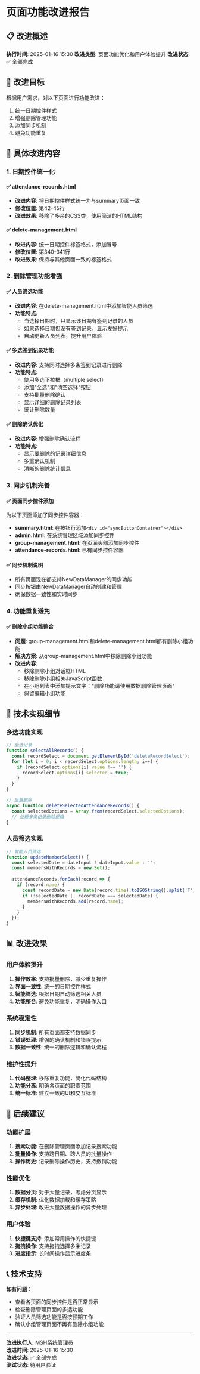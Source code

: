 # 页面功能改进报告

## 📋 改进概述

**执行时间**: 2025-01-16 15:30
**改进类型**: 页面功能优化和用户体验提升
**改进状态**: ✅ 全部完成

## 🎯 改进目标

根据用户需求，对以下页面进行功能改进：
1. 统一日期控件样式
2. 增强删除管理功能
3. 添加同步机制
4. 避免功能重复

## 📝 具体改进内容

### 1. 日期控件统一化

#### ✅ attendance-records.html
- **改进内容**: 将日期控件样式统一为与summary页面一致
- **修改位置**: 第42-45行
- **改进效果**: 移除了多余的CSS类，使用简洁的HTML结构

#### ✅ delete-management.html  
- **改进内容**: 统一日期控件标签格式，添加冒号
- **修改位置**: 第340-341行
- **改进效果**: 保持与其他页面一致的标签格式

### 2. 删除管理功能增强

#### ✅ 人员筛选功能
- **改进内容**: 在delete-management.html中添加智能人员筛选
- **功能特点**:
  - 当选择日期时，只显示该日期有签到记录的人员
  - 如果选择日期但没有签到记录，显示友好提示
  - 自动更新人员列表，提升用户体验

#### ✅ 多选签到记录功能
- **改进内容**: 支持同时选择多条签到记录进行删除
- **功能特点**:
  - 使用多选下拉框（multiple select）
  - 添加"全选"和"清空选择"按钮
  - 支持批量删除确认
  - 显示详细的删除记录列表
  - 统计删除数量

#### ✅ 删除确认优化
- **改进内容**: 增强删除确认流程
- **功能特点**:
  - 显示要删除的记录详细信息
  - 多重确认机制
  - 清晰的删除统计信息

### 3. 同步机制完善

#### ✅ 页面同步控件添加
为以下页面添加了同步控件容器：
- **summary.html**: 在按钮行添加`<div id="syncButtonContainer"></div>`
- **admin.html**: 在系统管理区域添加同步控件
- **group-management.html**: 在页面头部添加同步控件
- **attendance-records.html**: 已有同步控件容器

#### ✅ 同步机制说明
- 所有页面现在都支持NewDataManager的同步功能
- 同步按钮由NewDataManager自动创建和管理
- 确保数据一致性和实时同步

### 4. 功能重复避免

#### ✅ 删除小组功能整合
- **问题**: group-management.html和delete-management.html都有删除小组功能
- **解决方案**: 从group-management.html中移除删除小组功能
- **改进内容**:
  - 移除删除小组对话框HTML
  - 移除删除小组相关JavaScript函数
  - 在小组列表中添加提示文字："删除功能请使用数据删除管理页面"
  - 保留编辑小组功能

## 🔧 技术实现细节

### 多选功能实现
```javascript
// 全选记录
function selectAllRecords() {
  const recordSelect = document.getElementById('deleteRecordSelect');
  for (let i = 0; i < recordSelect.options.length; i++) {
    if (recordSelect.options[i].value !== '') {
      recordSelect.options[i].selected = true;
    }
  }
}

// 批量删除
async function deleteSelectedAttendanceRecords() {
  const selectedOptions = Array.from(recordSelect.selectedOptions);
  // 处理多条记录删除逻辑
}
```

### 人员筛选实现
```javascript
// 智能人员筛选
function updateMemberSelect() {
  const selectedDate = dateInput ? dateInput.value : '';
  const membersWithRecords = new Set();
  
  attendanceRecords.forEach(record => {
    if (record.name) {
      const recordDate = new Date(record.time).toISOString().split('T')[0];
      if (!selectedDate || recordDate === selectedDate) {
        membersWithRecords.add(record.name);
      }
    }
  });
}
```

## 📊 改进效果

### 用户体验提升
1. **操作效率**: 支持批量删除，减少重复操作
2. **界面一致性**: 统一的日期控件样式
3. **智能筛选**: 根据日期自动筛选相关人员
4. **功能整合**: 避免功能重复，明确操作入口

### 系统稳定性
1. **同步机制**: 所有页面都支持数据同步
2. **错误处理**: 增强的确认机制和错误提示
3. **数据一致性**: 统一的删除逻辑和确认流程

### 维护性提升
1. **代码整理**: 移除重复功能，简化代码结构
2. **功能分离**: 明确各页面的职责范围
3. **统一标准**: 建立一致的UI和交互标准

## 🚀 后续建议

### 功能扩展
1. **搜索功能**: 在删除管理页面添加记录搜索功能
2. **批量操作**: 支持跨日期、跨人员的批量操作
3. **操作历史**: 记录删除操作历史，支持撤销功能

### 性能优化
1. **数据分页**: 对于大量记录，考虑分页显示
2. **缓存机制**: 优化数据加载和缓存策略
3. **异步处理**: 改进大量数据操作的异步处理

### 用户体验
1. **快捷键支持**: 添加常用操作的快捷键
2. **拖拽操作**: 支持拖拽选择多条记录
3. **进度指示**: 长时间操作显示进度条

## 📞 技术支持

**如有问题**：
- 查看各页面的同步控件是否正常显示
- 检查删除管理页面的多选功能
- 验证人员筛选功能是否按预期工作
- 确认小组管理页面不再有删除小组功能

---

**改进执行人**: MSH系统管理员  
**改进时间**: 2025-01-16 15:30  
**改进状态**: ✅ 全部完成  
**测试状态**: 待用户验证

